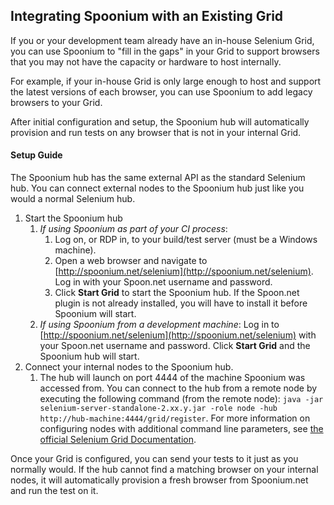 ## Integrating Spoonium with an Existing Grid

If you or your development team already have an in-house Selenium Grid, you can use Spoonium to "fill in the gaps" in your Grid to support browsers that you may not have the capacity or hardware to host internally.

For example, if your in-house Grid is only large enough to host and support the latest versions of each browser, you can use Spoonium to add legacy browsers to your Grid. 

After initial configuration and setup, the Spoonium hub will automatically provision and run tests on any browser that is not in your internal Grid.

#### Setup Guide

The Spoonium hub has the same external API as the standard Selenium hub. You can connect external nodes to the Spoonium hub just like you would a normal Selenium hub.

1. Start the Spoonium hub
	1. *If using Spoonium as part of your CI process*: 
		1. Log on, or RDP in, to your build/test server (must be a Windows machine). 
		2. Open a web browser and navigate to [http://spoonium.net/selenium](http://spoonium.net/selenium). Log in with your Spoon.net username and password.
		3. Click **Start Grid** to start the Spoonium hub. If the Spoon.net plugin is not already installed, you will have to install it before Spoonium will start. 
	2. *If using Spoonium from a development machine*: Log in to [http://spoonium.net/selenium](http://spoonium.net/selenium) with your Spoon.net username and password. Click **Start Grid** and the Spoonium hub will start.
2. Connect your internal nodes to the Spoonium hub. 
	1. The hub will launch on port 4444 of the machine Spoonium was accessed from. You can connect to the hub from a remote node by executing the following command (from the remote node): `java -jar selenium-server-standalone-2.xx.y.jar -role node -hub http://hub-machine:4444/grid/register`. For more information on configuring nodes with additional command line parameters, see [the official Selenium Grid Documentation](https://code.google.com/p/selenium/wiki/Grid2). 

Once your Grid is configured, you can send your tests to it just as you normally would. If the hub cannot find a matching browser on your internal nodes, it will automatically provision a fresh browser from Spoonium.net and run the test on it.